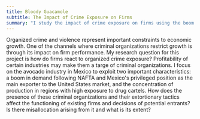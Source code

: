 ```yaml
---
title: Bloody Guacamole
subtitle: The Impact of Crime Exposure on Firms
summary: "I study the impact of crime exposure on firms using the boom of the avocado industry in Mexico and the increase of drug cartel presence."
---
```


Organized crime and violence represent important constraints to economic growth. One of the channels where criminal organizations restrict growth is through its impact on firm performance. My research question for this project is how do firms react to organized crime exposure? Profitability of certain industries may make them a targe of criminal organizations. I focus on the avocado industry in Mexico to exploit two important characteristics: a boom in demand following NAFTA and Mexico's privileged position as the main exporter to the United States market, and the concentration of production in regions with high exposure to drug cartels. How does the presence of these criminal organizations and their extortionary tactics affect the functioning of existing firms and decisions of potential entrants? Is there misallocation arising from it and what is its extent?
